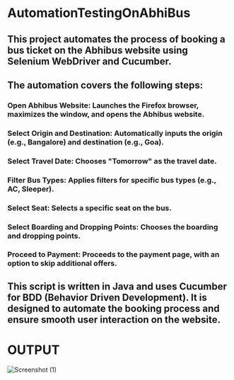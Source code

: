 # AutomationTestingOnAbhiBus
## This project automates the process of booking a bus ticket on the Abhibus website using Selenium WebDriver and Cucumber.

## The automation covers the following steps:

### Open Abhibus Website: Launches the Firefox browser, maximizes the window, and opens the Abhibus website.
### Select Origin and Destination: Automatically inputs the origin (e.g., Bangalore) and destination (e.g., Goa).
### Select Travel Date: Chooses "Tomorrow" as the travel date.
### Filter Bus Types: Applies filters for specific bus types (e.g., AC, Sleeper).
### Select Seat: Selects a specific seat on the bus.
### Select Boarding and Dropping Points: Chooses the boarding and dropping points.
### Proceed to Payment: Proceeds to the payment page, with an option to skip additional offers.

## This script is written in Java and uses Cucumber for BDD (Behavior Driven Development). It is designed to automate the booking process and ensure smooth user interaction on the website.

# OUTPUT
![Screenshot (1)](https://github.com/user-attachments/assets/208c702f-108f-4a3e-973a-94f6f683e8e9)
